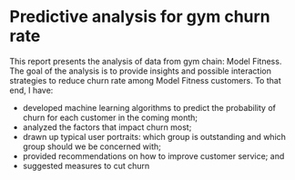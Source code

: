 # Predictive analysis for gym churn rate
This report presents the analysis of data from gym chain: Model Fitness. The goal of the analysis is to provide insights and possible interaction strategies to reduce churn rate among Model Fitness customers. To that end, I have:

- developed machine learning algorithms to predict the probability of churn for each customer in the coming month;
- analyzed the factors that impact churn most;
- drawn up typical user portraits: which group is outstanding and which group should we be concerned with;
- provided recommendations on how to improve customer service; and
- suggested measures to cut churn
